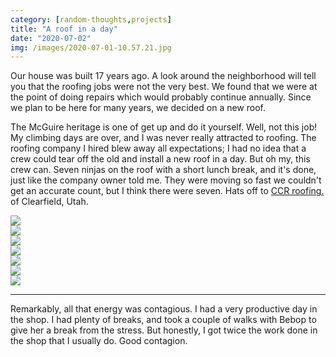 ```yaml
---
category: [random-thoughts,projects]
title: "A roof in a day"
date: "2020-07-02"
img: /images/2020-07-01-10.57.21.jpg
---
```


Our house was built 17 years ago. A look around the neighborhood will tell you that the roofing jobs were not the very best. We found that we were at the point of doing repairs which would probably continue annually. Since we plan to be here for many years, we decided on a new roof.

The McGuire heritage is one of get up and do it yourself. Well, not this job! My climbing days are over, and I was never really attracted to roofing. The roofing company I hired blew away all expectations; I had no idea that a crew could tear off the old and install a new roof in a day. But oh my, this crew can. Seven ninjas on the roof with a short lunch break, and it's done, just like the company owner told me. They were moving so fast we couldn't get an accurate count, but I think there were seven. Hats off to [CCR roofing.](https://www.ccrroofingexperts.com/) of Clearfield, Utah.

 ![](/images/2020-07-01-08.58.57-1-scaled.jpg)    
 ![](/images/2020-07-01-09.13.24-scaled.jpg)      
 ![](/images/2020-07-01-10.57.21-scaled.jpg)      
 ![](/images/2020-07-01-14.04.36-1-scaled.jpg)    
 ![](/images/2020-07-01-16.18.39-scaled.jpg)      
 ![](/images/2020-07-01-17.39.40-1-scaled.jpg)    
 ![](/images/2020-07-01-20.27.16-scaled.jpg)      



* * *

Remarkably, all that energy was contagious. I had a very productive day in the shop. I had plenty of breaks, and took a couple of walks with Bebop to give her a break from the stress. But honestly, I got twice the work done in the shop that I usually do. Good contagion.
